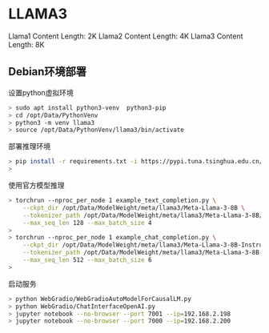 
# LLAMA3

Llama1 Content Length: 2K
Llama2 Content Length: 4K
Llama3 Content Length: 8K

## Debian环境部署

设置python虚拟环境
```bash
> sudo apt install python3-venv  python3-pip
> cd /opt/Data/PythonVenv
> python3 -m venv llama3
> source /opt/Data/PythonVenv/llama3/bin/activate
```

部署推理环境

```bash
> pip install -r requirements.txt -i https://pypi.tuna.tsinghua.edu.cn/simple
> 
```

使用官方模型推理
```bash
> torchrun --nproc_per_node 1 example_text_completion.py \
    --ckpt_dir /opt/Data/ModelWeight/meta/llama3/Meta-Llama-3-8B \
    --tokenizer_path /opt/Data/ModelWeight/meta/llama3/Meta-Llama-3-8B/tokenizer.model \
    --max_seq_len 128 --max_batch_size 4
>
> torchrun --nproc_per_node 1 example_chat_completion.py \
    --ckpt_dir /opt/Data/ModelWeight/meta/llama3/Meta-Llama-3-8B-Instruct/ \
    --tokenizer_path /opt/Data/ModelWeight/meta/llama3/Meta-Llama-3-8B-Instruct/tokenizer.model \
    --max_seq_len 512 --max_batch_size 6
>
```

启动服务
```bash
> python WebGradio/WebGradioAutoModelForCausalLM.py
> python WebGradio/ChatInterfaceOpenAI.py
> jupyter notebook --no-browser --port 7001 --ip=192.168.2.198
> jupyter notebook --no-browser --port 7000 --ip=192.168.2.200
```